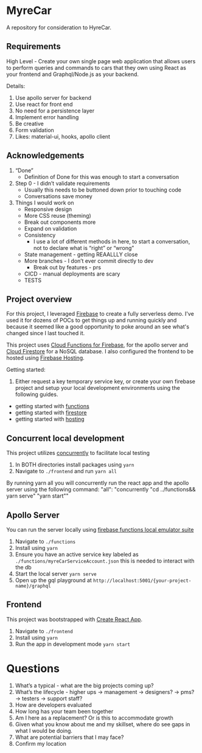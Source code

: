# MyreCar

A repository for consideration to HyreCar.

## Requirements

High Level - Create your own single page web application that allows users to perform queries and commands to cars that they own using React as your frontend and Graphql/Node.js as your backend.

Details:

1. Use apollo server for backend
2. Use react for front end
3. No need for a persistence layer
4. Implement error handling
5. Be creative
6. Form validation
7. Likes: material-ui, hooks, apollo client

## Acknowledgements

1. “Done”
   - Definition of Done for this was enough to start a conversation
2. Step 0 - I didn’t validate requirements
   - Usually this needs to be buttoned down prior to touching code
   - Conversations save money
3. Things I would work on
   - Responsive design
   - More CSS reuse (theming)
   - Break out components more
   - Expand on validation
   - Consistency
     - I use a lot of different methods in here, to start a conversation, not to declare what is “right” or “wrong”
   - State management - getting REAALLLY close
   - More branches - I don’t ever commit directly to dev
     - Break out by features - prs
   - CICD - manual deployments are scary
   - TESTS

## Project overview

For this project, I leveraged [Firebase](https://firebase.google.com/) to create a fully serverless demo. I've used it for dozens of POCs to get things up and running quickly and because it seemed like a good opportunity to poke around an see what's changed since I last touched it.

This project uses [Cloud Functions for Firebase](https://firebase.google.com/docs/functions), for the apollo server and [Cloud Firestore](https://firebase.google.com/docs/firestore) for a NoSQL database. I also configured the frontend to be hosted using [Firebase Hosting](https://firebase.google.com/docs/hosting).

Getting started:

1. Either request a key temporary service key, or create your own firebase project and setup your local development environments using the following guides.

- getting started with [functions](https://firebase.google.com/docs/functions/get-started)
- getting started with [firestore](https://firebase.google.com/docs/firestore/quickstart)
- getting started with [hosting](https://firebase.google.com/docs/hosting/deploying)

## Concurrent local development

This project utilizes [concurrently](https://www.npmjs.com/package/concurrently) to facilitate local testing

1. In BOTH directories install packages using `yarn`
2. Navigate to `./frontend` and run `yarn all`

By running yarn all you will concurrently run the react app and the apollo server using the following command: "all": "concurrently \"cd ../functions&& yarn serve\" \"yarn start\""

## Apollo Server

You can run the server locally using [firebase functions local emulator suite](https://firebase.google.com/docs/emulator-suite)

1. Navigate to `./functions`
2. Install using `yarn`
3. Ensure you have an active service key labeled as `./functions/myreCarServiceAccount.json` this is needed to interact with the db
4. Start the local server `yarn serve`
5. Open up the gql playground at `http://localhost:5001/{your-project-name}/graphql`

## Frontend

This project was bootstrapped with [Create React App](https://github.com/facebook/create-react-app).

1. Navigate to `./frontend`
2. Install using `yarn`
3. Run the app in development mode `yarn start`

# Questions

1. What’s a typical - what are the big projects coming up?
2. What’s the lifecycle - higher ups -> management -> designers? -> pms? -> testers -> support staff?
3. How are developers evaluated
4. How long has your team been together
5. Am I here as a replacement? Or is this to accommodate growth
6. Given what you know about me and my skillset, where do see gaps in what I would be doing.
7. What are potential barriers that I may face?
8. Confirm my location

